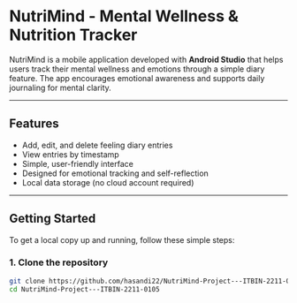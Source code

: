 # NutriMind - Mental Wellness & Nutrition Tracker

NutriMind is a mobile application developed with **Android Studio** that helps users track their mental wellness and emotions through a simple diary feature. The app encourages emotional awareness and supports daily journaling for mental clarity.

---

##  Features

-  Add, edit, and delete feeling diary entries
-  View entries by timestamp
-  Simple, user-friendly interface
-  Designed for emotional tracking and self-reflection
-  Local data storage (no cloud account required)

---

##  Getting Started

To get a local copy up and running, follow these simple steps:

### 1. Clone the repository

```bash
git clone https://github.com/hasandi22/NutriMind-Project---ITBIN-2211-0105.git
cd NutriMind-Project---ITBIN-2211-0105
